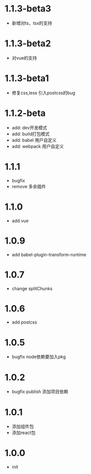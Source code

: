 # 1.1.3-beta3
- 新增对ts，tsx的支持

# 1.1.3-beta2
- 对vue的支持

# 1.1.3-beta1
- 修复css,less 引入postcss的bug

# 1.1.2-beta
- add: dev开发模式
- add: build打包模式
- add: babel 用户自定义
- add: webpack 用户自定义

# 1.1.1
- bugfix
- remove 多余插件

# 1.1.0
- add vue

# 1.0.9
- add babel-plugin-transform-runtime

# 1.0.7
- change splitChunks

# 1.0.6
- add postcss

# 1.0.5
- bugfix node依赖要加入pkg

# 1.0.2
- bugfix publish 添加项目依赖

# 1.0.1
- 添加组件包
- 添加react包

# 1.0.0
- init